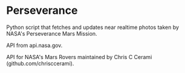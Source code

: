 # Perseverance
Python script that fetches and updates near realtime photos taken by NASA's Perseverance Mars Mission. 

API from api.nasa.gov.

API for NASA's Mars Rovers maintained by Chris C Cerami (github.com/chrisccerami).
